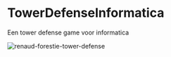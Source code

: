 # TowerDefenseInformatica
Een tower defense game voor informatica

![renaud-forestie-tower-defense](https://github.com/Mattdhc/TowerDefenseInformatica/assets/158747366/5d94295d-79db-4d40-a4c8-674105ac56a6)

